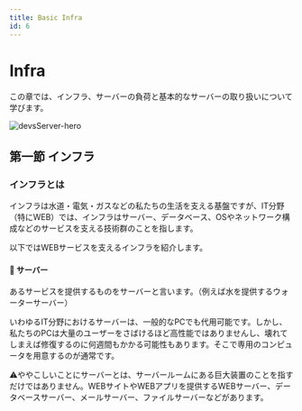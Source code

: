 ```yaml
---
title: Basic Infra
id: 6
---
```


# Infra
この章では、インフラ、サーバーの負荷と基本的なサーバーの取り扱いについて学びます。

![devsServer-hero](https://user-images.githubusercontent.com/65198192/143469543-83c96ba4-103f-44d5-bbda-ca5a64b8a948.png)

## 第一節 インフラ
### インフラとは
インフラは水道・電気・ガスなどの私たちの生活を支える基盤ですが、IT分野（特にWEB）では、インフラはサーバー、データベース、OSやネットワーク構成などのサービスを支える技術群のことを指します。

以下ではWEBサービスを支えるインフラを紹介します。

#### :dizzy: サーバー
あるサービスを提供するものをサーバーと言います。（例えば水を提供するウォーターサーバー）

いわゆるIT分野におけるサーバーは、一般的なPCでも代用可能です。しかし、私たちのPCは大量のユーザーをさばけるほど高性能ではありませんし、壊れてしまえば修復するのに何週間もかかる可能性もあります。そこで専用のコンピュータを用意するのが通常です。

:warning:ややこしいことにサーバーとは、サーバールームにある巨大装置のことを指すだけではありません。WEBサイトやWEBアプリを提供するWEBサーバー、データベースサーバー、メールサーバー、ファイルサーバーなどがあります。

